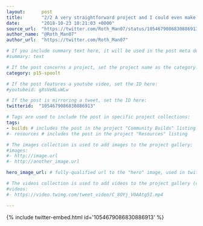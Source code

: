 ```yaml
---
layout:      post
title:       "2/2 A very straightforward project and I could even make use of the spare resisitor from #BoldportClub 's project Krell"
date:        "2018-10-23 10:21:03 +0000"
source_url:  "https://twitter.com/Roth_Man07/status/1054679086830886913"
author_name: "@Roth_Man07"
author_url:  "https://twitter.com/Roth_Man07"

# If you include summary text here, it will be used in the post meta description instead of an excerpt from the post body
#summary: text

# If the post concerns a project, set the project name as the category:
category: p15-spoolt

# If the post features a youtube video, set the ID here:
#youtubeid: gXsVeNLuWLw

# If the post is mirroring a tweet, set the ID here:
twitterid:  "1054679086830886913"

# Tags are used to include the post in specific project collections:
tags:
- builds # includes the post in the project "Community Builds" listing
#- resources # includes the post in the project "Resources" listing

# The images collection is used to add images to the project gallery:
#images:
#- http://image.url
#- http://another_image.url

hero_image_url: # fully-qualified url to the "hero" image, used in twitter cards for example

# The videos collection is used to add videos to the project gallery (currently only mp4):
#videos:
#- https://video.twimg.com/tweet_video/C_8OYj_V0AAtg5I.mp4

---
```


{% include twitter-embed.html id='1054679086830886913' %}


